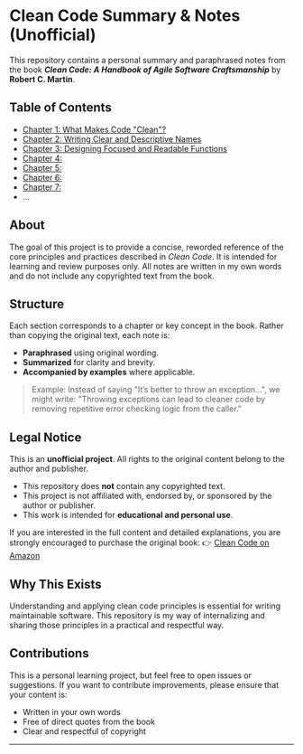 # Clean Code Summary & Notes (Unofficial)

This repository contains a personal summary and paraphrased notes from the book **_Clean Code: A Handbook of Agile Software Craftsmanship_** by **Robert C. Martin**.

## Table of Contents

- [Chapter 1: What Makes Code "Clean"?](./chapter-01.md)
- [Chapter 2: Writing Clear and Descriptive Names](./chapter-02.md)
- [Chapter 3: Designing Focused and Readable Functions](./chapter-03.md)
- [Chapter 4: ](./chapter-04.md)
- [Chapter 5: ](./chapter-05.md)
- [Chapter 6: ](./chapter-06.md)
- [Chapter 7: ](./chapter-07.md)
- ...


## About

The goal of this project is to provide a concise, reworded reference of the core principles and practices described in *Clean Code*. It is intended for learning and review purposes only. All notes are written in my own words and do not include any copyrighted text from the book.

## Structure

Each section corresponds to a chapter or key concept in the book. Rather than copying the original text, each note is:

- **Paraphrased** using original wording.
- **Summarized** for clarity and brevity.
- **Accompanied by examples** where applicable.

> Example: Instead of saying "It’s better to throw an exception...", we might write:
> "Throwing exceptions can lead to cleaner code by removing repetitive error checking logic from the caller."

## Legal Notice

This is an **unofficial project**. All rights to the original content belong to the author and publisher.

- This repository does **not** contain any copyrighted text.
- This project is not affiliated with, endorsed by, or sponsored by the author or publisher.
- This work is intended for **educational and personal use**.

If you are interested in the full content and detailed explanations, you are strongly encouraged to purchase the original book:
👉 [Clean Code on Amazon](https://www.amazon.com/Clean-Code-Handbook-Software-Craftsmanship/dp/0132350882)

## Why This Exists

Understanding and applying clean code principles is essential for writing maintainable software. This repository is my way of internalizing and sharing those principles in a practical and respectful way.

## Contributions

This is a personal learning project, but feel free to open issues or suggestions. If you want to contribute improvements, please ensure that your content is:

- Written in your own words
- Free of direct quotes from the book
- Clear and respectful of copyright

---